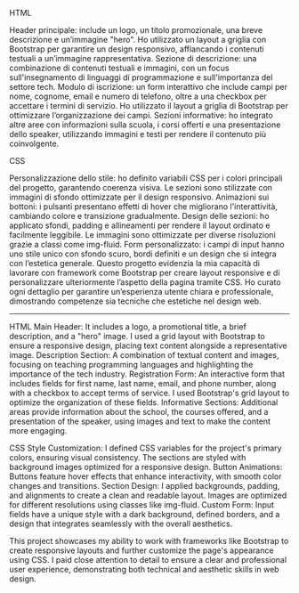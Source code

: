 HTML

Header principale: include un logo, un titolo promozionale, una breve descrizione e un’immagine "hero". Ho utilizzato un layout a griglia con Bootstrap per garantire un design responsivo, affiancando i contenuti testuali a un’immagine rappresentativa.
Sezione di descrizione: una combinazione di contenuti testuali e immagini, con un focus sull'insegnamento di linguaggi di programmazione e sull'importanza del settore tech.
Modulo di iscrizione: un form interattivo che include campi per nome, cognome, email e numero di telefono, oltre a una checkbox per accettare i termini di servizio. Ho utilizzato il layout a griglia di Bootstrap per ottimizzare l’organizzazione dei campi.
Sezioni informative: ho integrato altre aree con informazioni sulla scuola, i corsi offerti e una presentazione dello speaker, utilizzando immagini e testi per rendere il contenuto più coinvolgente.

CSS

Personalizzazione dello stile: ho definito variabili CSS per i colori principali del progetto, garantendo coerenza visiva. Le sezioni sono stilizzate con immagini di sfondo ottimizzate per il design responsivo.
Animazioni sui bottoni: i pulsanti presentano effetti di hover che migliorano l'interattività, cambiando colore e transizione gradualmente.
Design delle sezioni: ho applicato sfondi, padding e allineamenti per rendere il layout ordinato e facilmente leggibile. Le immagini sono ottimizzate per diverse risoluzioni grazie a classi come img-fluid.
Form personalizzato: i campi di input hanno uno stile unico con sfondo scuro, bordi definiti e un design che si integra con l’estetica generale.
Questo progetto evidenzia la mia capacità di lavorare con framework come Bootstrap per creare layout responsive e di personalizzare ulteriormente l’aspetto della pagina tramite CSS. Ho curato ogni dettaglio per garantire un’esperienza utente chiara e professionale, dimostrando competenze sia tecniche che estetiche nel design web.

------------------------------------------------------------------------------------------------------------------------------------------------------------------------------------------

HTML
Main Header: It includes a logo, a promotional title, a brief description, and a "hero" image. I used a grid layout with Bootstrap to ensure a responsive design, placing text content alongside a representative image.
Description Section: A combination of textual content and images, focusing on teaching programming languages and highlighting the importance of the tech industry.
Registration Form: An interactive form that includes fields for first name, last name, email, and phone number, along with a checkbox to accept terms of service. I used Bootstrap's grid layout to optimize the organization of these fields.
Informative Sections: Additional areas provide information about the school, the courses offered, and a presentation of the speaker, using images and text to make the content more engaging.

CSS
Style Customization: I defined CSS variables for the project's primary colors, ensuring visual consistency. The sections are styled with background images optimized for a responsive design.
Button Animations: Buttons feature hover effects that enhance interactivity, with smooth color changes and transitions.
Section Design: I applied backgrounds, padding, and alignments to create a clean and readable layout. Images are optimized for different resolutions using classes like img-fluid.
Custom Form: Input fields have a unique style with a dark background, defined borders, and a design that integrates seamlessly with the overall aesthetics.

This project showcases my ability to work with frameworks like Bootstrap to create responsive layouts and further customize the page's appearance using CSS. I paid close attention to detail to ensure a clear and professional user experience, demonstrating both technical and aesthetic skills in web design.













